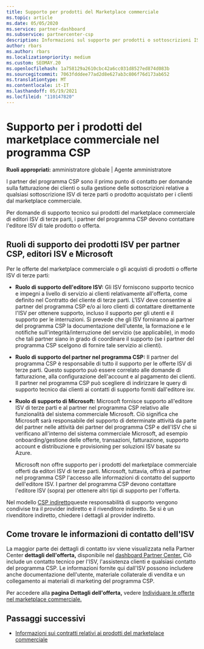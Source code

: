 ```yaml
---
title: Supporto per prodotti del Marketplace commerciale
ms.topic: article
ms.date: 05/05/2020
ms.service: partner-dashboard
ms.subservice: partnercenter-csp
description: Informazioni sul supporto per prodotti o sottoscrizioni ISV di terze parti nel marketplace commerciale del programma CSP.
author: rbars
ms.author: rbars
ms.localizationpriority: medium
ms.custom: SEOMAY.20
ms.openlocfilehash: 1a758129a2610cbc42a6cc031d8527ed874d083b
ms.sourcegitcommit: 7063fdddee77ad2d8e627ab3c806f76d173ab652
ms.translationtype: MT
ms.contentlocale: it-IT
ms.lasthandoff: 05/19/2021
ms.locfileid: "110147820"
---
```

# <a name="support-for-commercial-marketplace-products-in-the-csp-program"></a>Supporto per i prodotti del marketplace commerciale nel programma CSP


**Ruoli appropriati:** amministratore globale | Agente amministratore

I partner del programma CSP sono il primo punto di contatto per domande sulla fatturazione dei clienti o sulla gestione delle sottoscrizioni relative a qualsiasi sottoscrizione ISV di terze parti o prodotto acquistato per i clienti dal marketplace commerciale.

Per domande di supporto tecnico sui prodotti del marketplace commerciale di editori ISV di terze parti, i partner del programma CSP devono contattare l'editore ISV di tale prodotto o offerta.

## <a name="support-roles-of-isv-products-for-csp-partners-isv-publishers-and-microsoft"></a>Ruoli di supporto dei prodotti ISV per partner CSP, editori ISV e Microsoft

Per le offerte del marketplace commerciale o gli acquisti di prodotti o offerte ISV di terze parti:

- **Ruolo di supporto dell'editore ISV:** Gli ISV forniscono supporto tecnico e impegni a livello di servizio ai clienti relativamente all'offerta, come definito nel Contratto del cliente di terze parti. L'ISV deve consentire ai partner del programma CSP e/o ai loro clienti di contattare direttamente l'ISV per ottenere supporto, incluso il supporto per gli utenti e il supporto per le interruzioni. Si prevede che gli ISV forniranno ai partner del programma CSP la documentazione dell'utente, la formazione e le notifiche sull'integrità/interruzione del servizio (se applicabile), in modo che tali partner siano in grado di coordinare il supporto (se i partner del programma CSP scelgono di fornire tale servizio ai clienti).

- **Ruolo di supporto del partner nel programma CSP:** Il partner del programma CSP è responsabile di tutto il supporto per le offerte ISV di terze parti. Questo supporto può essere correlato alle domande di fatturazione, alla configurazione dell'account e al pagamento dei clienti. Il partner nel programma CSP può scegliere di indirizzare le query di supporto tecnico dai clienti ai contatti di supporto forniti dall'editore isv.

- **Ruolo di supporto di Microsoft:** Microsoft fornisce supporto all'editore ISV di terze parti e al partner nel programma CSP relativo alle funzionalità del sistema commerciale Microsoft. Ciò significa che Microsoft sarà responsabile del supporto di determinate attività da parte del partner nelle attività dei partner del programma CSP e dell'ISV che si verificano all'interno del sistema commerciale Microsoft, ad esempio onboarding/gestione delle offerte, transazioni, fatturazione, supporto account e distribuzione e provisioning per soluzioni ISV basate su Azure.

    Microsoft non offre supporto per i prodotti del marketplace commerciale offerti da editori ISV di terze parti. Microsoft, tuttavia, offrirà al partner nel programma CSP l'accesso alle informazioni di contatto del supporto dell'editore ISV. I partner del programma CSP devono contattare l'editore ISV (sopra) per ottenere altri tipi di supporto per l'offerta.

Nel modello [CSP indiretto](csp-overview.md#indirect-model)queste responsabilità di supporto vengono condivise tra il provider indiretto e il rivenditore indiretto. Se si è un rivenditore indiretto, chiedere i dettagli al provider indiretto.

## <a name="how-to-find-isv-contact-information"></a>Come trovare le informazioni di contatto dell'ISV

La maggior parte dei dettagli di contatto isv viene visualizzata nella Partner Center **dettagli dell'offerta,** disponibile nel [dashboard Partner Center.](https://partner.microsoft.com/dashboard) Ciò include un contatto tecnico per l'ISV, l'assistenza clienti e qualsiasi contatto del programma CSP. Le informazioni fornite qui dall'ISV possono includere anche documentazione dell'utente, materiale collaterale di vendita e un collegamento ai materiali di marketing del programma CSP.

Per accedere alla **pagina Dettagli dell'offerta,** vedere [Individuare le offerte nel marketplace commerciale.](csp-commercial-marketplace-discover.md#view-marketplace-offers-in-partner-center)

## <a name="next-steps"></a>Passaggi successivi

- [Informazioni sui contratti relativi ai prodotti del marketplace commerciale](csp-commercial-marketplace-contracting.md)

